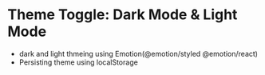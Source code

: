 # Theme Toggle: Dark Mode & Light Mode

- dark and light thmeing using Emotion(@emotion/styled @emotion/react)
- Persisting theme using localStorage
